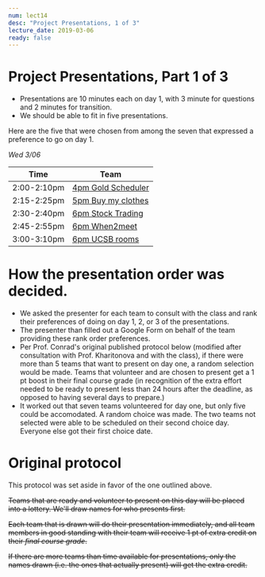 ```yaml
---
num: lect14
desc: "Project Presentations, 1 of 3"
lecture_date: 2019-03-06
ready: false
---
```





# Project Presentations, Part 1 of 3

* Presentations are 10 minutes each on day 1, with 3 minute for questions and 2 minutes for transition. 
* We should be able to fit in five presentations.

Here are the five that were chosen from among the seven that expressed a preference to go on day 1.

*Wed 3/06*

| Time | Team |
|-|-|
| 2:00-2:10pm | [4pm Gold Scheduler](https://github.com/ucsb-cs48-w19/4pm-spotify) |
| 2:15-2:25pm | [5pm Buy my clothes](https://github.com/ucsb-cs48-w19/5pm-buy-my-clothes) |
| 2:30-2:40pm | [6pm Stock Trading](https://github.com/ucsb-cs48-w19/6pm-stock-trading) |
| 2:45-2:55pm | [6pm When2meet](https://github.com/ucsb-cs48-w19/6pm-when2meet) |
| 3:00-3:10pm | [6pm UCSB rooms](https://github.com/ucsb-cs48-w19/6pm-ucsb-rooms) |


# How the presentation order was decided.

* We asked the presenter for each team to consult with the class and rank their preferences of doing on day 1, 2, or 3 of the presentations.  
* The presenter than filled out a Google Form on behalf of the team providing these rank order preferences.
* Per Prof. Conrad's original published protocol below (modified after consultation with Prof. Kharitonova and with the class), if there were more than 5 teams that want to present on day one, a random selection would be made.   Teams that volunteer and are chosen to present get a 1 pt boost in their final course grade (in recognition of the extra effort needed to be ready to present less than 24 hours after the deadline, as opposed to having several days to prepare.)
* It worked out that seven teams volunteered for day one, but only five could be accomodated.   A random choice was made.  The two teams not selected were able to be scheduled on their second choice day.  Everyone else got their first choice date.

# Original protocol 

This protocol was set aside in favor of the one outlined above.

<s>Teams that are ready and volunteer to present on this day will be placed into a lottery.   We'll draw names for who presents first.</s>

<s>Each team that is drawn will do their presentation immediately, and all team members in good standing with their team will receive 1 pt of extra credit on their *final course grade*.</s>

<s>If there are more teams than time available for presentations, only the names drawn (i.e. the ones that actually present) will get the extra credit.</s>



